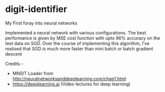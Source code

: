 # digit-identifier
My First foray into neural networks

Implemented a neural network with various configurations. The best performance is given by MSE cost function with upto 96% accuracy on the test data on SGD.
Over the course of implementing this algorithm, I've realised that SGD is much more faster than mini batch or batch gradient descent

Credits - 
* MNSIT Loader from http://neuralnetworksanddeeplearning.com/chap1.html
* https://deeplearning.ai (Video lectures for deep learning)



